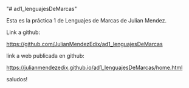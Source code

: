 "# ad1_lenguajesDeMarcas" 

Esta es la práctica 1 de Lenguajes de Marcas de Julian Mendez.

Link a github:

https://github.com/JulianMendezEdix/ad1_lenguajesDeMarcas

link a web publicada en github:

https://julianmendezedix.github.io/ad1_lenguajesDeMarcas/home.html

saludos!
